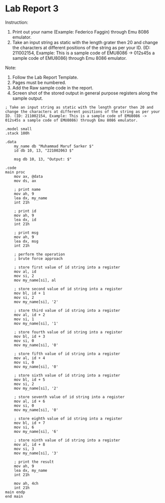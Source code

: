 # Lab Report 3

Instruction:

1. Print out your name (Example: Federico Faggin) through Emu 8086 emulator.
2. Take an input string as static with the length grater then 20 and change the characters at different positions of the string as per your ID.
(ID: 211002154, Example: This is a sample code of EMU8086 -> 012s45s a sample code of EMU8086) through Emu 8086 emulator.

Note:

1. Follow the Lab Report Template.
2. Pages must be numbered.
3. Add the Raw sample code in the report.
4. Screen shot of the stored output in general purpose registers along the sample output.

```assembly
; Take an input string as static with the length grater then 20 and change the characters at different positions of the string as per your ID. (ID: 211002154, Example: This is a sample code of EMU8086 -> 012s45s a sample code of EMU8086) through Emu 8086 emulator.

.model small
.stack 100h

.data
    my_name db "Muhammad Maruf Sarker $"
    id db 10, 13, "221002063 $"

    msg db 10, 13, "Output: $"

.code
main proc
    mov ax, @data
    mov ds, ax

    ; print name
    mov ah, 9
    lea dx, my_name
    int 21h

    ; print id
    mov ah, 9
    lea dx, id
    int 21h

    ; print msg
    mov ah, 9
    lea dx, msg
    int 21h

    ; perform the operation
    ; brute force approach
    
    ; store first value of id string into a register
    mov al, id
    mov si, 2
    mov my_name[si], al

    ; store second value of id string into a register
    mov bl, id + 1
    mov si, 2
    mov my_name[si], '2'

    ; store third value of id string into a register
    mov al, id + 2
    mov si, 1
    mov my_name[si], '1'

    ; store fourth value of id string into a register
    mov bl, id + 3
    mov si, 0
    mov my_name[si], '0'

    ; store fifth value of id string into a register
    mov al, id + 4
    mov si, 0
    mov my_name[si], '0'

    ; store sixth value of id string into a register
    mov bl, id + 5
    mov si, 2
    mov my_name[si], '2'

    ; store seventh value of id string into a register
    mov al, id + 6
    mov si, 0
    mov my_name[si], '0'

    ; store eighth value of id string into a register
    mov bl, id + 7
    mov si, 6
    mov my_name[si], '6'

    ; store ninth value of id string into a register
    mov al, id + 8
    mov si, 3
    mov my_name[si], '3'

    ; print the result
    mov ah, 9
    lea dx, my_name
    int 21h

    mov ah, 4ch
    int 21h
main endp
end main
```
